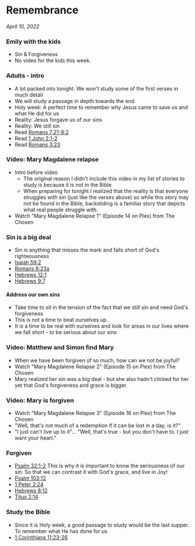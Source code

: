 # Remembrance

*April 10, 2022*

### Emily with the kids

* Sin & Forgiveness
* No video for the kids this week.

### Adults - intro

* A lot packed into tonight.  We won't study some of the first verses in much detail
* We will study a passage in depth towards the end
* Holy week: A perfect time to remember why Jesus came to save us and what He did for us
* Reality: Jesus forgave us of our sins
* Reality: We still sin
* Read [Romans 7:21-8:2](https://www.biblegateway.com/passage/?search=Romans+7%3A21-8%3A2&version=NLT)
* Read [1 John 2:1-2](https://www.biblegateway.com/passage/?search=1+John+2%3A1-2&version=NLT)
* Read [Romans 3:23](https://www.biblegateway.com/passage/?search=Romans+3%3A23&version=NLT)

### Video: Mary Magdalene relapse

* Intro before video
	* The original reason I didn't include this video in my list of stories to study is because it is not in the Bible
	* When preparing for tonight I realized that the reality is that everyone struggles with sin (just like the verses above) so while this story may not be found in the Bible, backsliding is a familiar story that depicts what real people struggle with.
* Watch "Mary Magdalene Relapse 1" (Episode 14 on Plex) from The Chosen

### Sin is a big deal

* Sin is anything that misses the mark and falls short of God's righteousness
* [Isaiah 59:2](https://www.biblegateway.com/passage/?search=Isaiah+59%3A2&version=NLT)
* [Romans 6:23a](https://www.biblegateway.com/passage/?search=Romans+6%3A23&version=NLT)
* [Hebrews 12:1](https://www.biblegateway.com/passage/?search=Hebrews+12%3A1&version=NLT)
* [Hebrews 9:7](https://www.biblegateway.com/passage/?search=Hebrews+9%3A7&version=NLT)

#### Address our own sins

* Take time to sit in the tension of the fact that we still sin and need God's forgiveness
* This is not a time to beat ourselves up.
* It *is* a time to be real with ourselves and look for areas in our lives where we fall short - to be serious about our sins

### Video: Matthew and Simon find Mary

* When we have been forgiven of so much, how can we not be joyful?
* Watch "Mary Magdalene Relapse 2" (Episode 15 on Plex) from The Chosen
* Mary realized her sin was a big deal - but she also hadn't clicked for her yet that God's forgiveness and grace is bigger.

### Video: Mary is forgiven

* Watch "Mary Magdalene Relapse 3" (Episode 16 on Plex) from The Chosen
* "Well, that's not much of a redemption if it can be lost in a day, is it?"
* "I just can't live up to it"... "Well, that's true - but you don't have to.  I just want your heart."

### Forgiven

* [Psalm 32:1-2](https://www.biblegateway.com/passage/?search=Psalm+32%3A1-2&version=NLT) This is why it is important to know the seriousness of our sin: So that we can contrast it with God's grace, and live in Joy! 
* [Psalm 103:12](https://www.biblegateway.com/passage/?search=Psalm+103%3A12&version=NLT)
* [1 Peter 2:24](https://www.biblegateway.com/passage/?search=1+Peter+2%3A24&version=NLT)
* [Hebrews 8:12](https://www.biblegateway.com/passage/?search=Hebrews+8%3A12&version=NLT)
* [Titus 2:14](https://www.biblegateway.com/passage/?search=Titus+2%3A14&version=NLT)

### Study the Bible

* Since it is Holy week, a good passage to study would be the last supper.  To remember what He has done for us
* [1 Corinthians 11:23-26](https://www.biblegateway.com/passage/?search=1+Corinthians+11%3A23-26&version=NLT)

